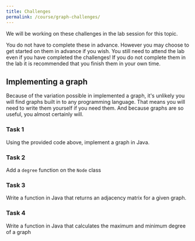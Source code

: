 ```yaml
---
title: Challenges
permalink: /course/graph-challenges/
---
```


We will be working on these challenges in the lab session for this topic.

You do not have to complete these in advance. However you may choose to get started on them in advance if you wish. You still need to attend the lab even if you have completed the challenges! If you do not complete them in the lab it is recommended that you finish them in your own time.

## Implementing a graph

Because of the variation possible in implemented a graph, it's unlikely you will find graphs built in to any programming language. That means you will need to write them yourself if you need them. And because graphs are so useful, you almost certainly will.

### Task 1

Using the provided code above, implement a graph in Java.

### Task 2

Add a `degree` function on the `Node` class

### Task 3

Write a function in Java that returns an adjacency matrix for a given graph.

### Task 4

Write a function in Java that calculates the maximum and minimum degree of a graph
